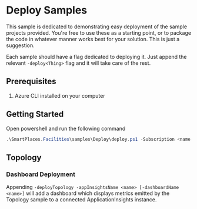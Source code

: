 # Deploy Samples

This sample is dedicated to demonstrating easy deployment of the sample projects provided. You're free to use these as a starting point, or to package the code in whatever manner works best for your solution. This is just a suggestion.

Each sample should have a flag dedicated to deploying it. Just append the relevant `-deploy<Thing>` flag and it will take care of the rest.

## Prerequisites

1. Azure CLI installed on your computer

## Getting Started

Open powershell and run the following command

```powershell
.\SmartPlaces.Facilities\samples\Deploy\deploy.ps1 -Subscription <name or id> -ResourceGroup <name> [deploy flags you'd like deployed]
```

## Topology

### Dashboard Deployment

Appending `-deployTopology -appInsightsName <name> [-dashboardName <name>]` will add a dashboard which displays metrics emitted by the Topology sample to a connected ApplicationInsights instance.
